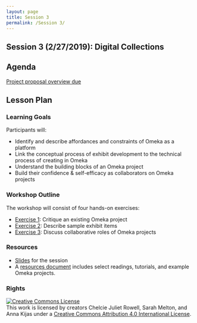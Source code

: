 ```yaml
---
layout: page
title: Session 3
permalink: /Session 3/
---
```

## Session 3 (2/27/2019): Digital Collections

## Agenda
[Project proposal overview due](https://docs.google.com/document/d/1ZPn5Imlo_Q7nqHoQovid_zVovF5bbi5n1qcU9GgP39Y/edit)

## Lesson Plan

### Learning Goals

Participants will:

- Identify and describe affordances and constraints of Omeka as a platform
- Link the conceptual process of exhibit development to the technical process of creating in Omeka
- Understand the building blocks of an Omeka project
- Build their confidence & self-efficacy as collaborators on Omeka projects

### Workshop Outline

The workshop will consist of four hands-on exercises:

- [Exercise 1](https://github.com/BCDigSchol/DSIncubator2019/blob/master/_materials/3_Collections/exercise-1.md): Critique an existing Omeka project
- [Exercise 2](https://github.com/BCDigSchol/DSIncubator2019/blob/master/_materials/3_Collections/exercise-2.md): Describe sample exhibit items
- [Exercise 3](https://github.com/BCDigSchol/DSIncubator2019/blob/master/_materials/3_Collections/exercise-3.md): Discuss collaborative roles of Omeka projects

### Resources

- [Slides](https://docs.google.com/presentation/d/1eJ1zH_xO93bDPL0626avvLgBLOXm8jpct9teFa7VgGU/edit?usp=sharing) for the session 
- A [resources document](https://github.com/BCDigSchol/DSIncubator2019/blob/master/_materials/3_Collections/resources.md) includes select readings, tutorials, and example Omeka projects.


### Rights

<a rel="license" href="http://creativecommons.org/licenses/by/4.0/"><img alt="Creative Commons License" style="border-width:0" src="https://i.creativecommons.org/l/by/4.0/88x31.png" /></a><br />This work is licensed by creators Chelcie Juliet Rowell, Sarah Melton, and Anna Kijas under a <a rel="license" href="http://creativecommons.org/licenses/by/4.0/">Creative Commons Attribution 4.0 International License</a>.
